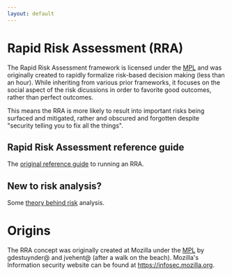 ```yaml
---
layout: default
---
```


# Rapid Risk Assessment (RRA)

The Rapid Risk Assessment framework is licensed under the [MPL](LICENSE) and was originally created to rapidly formalize risk-based decision making (less than an hour). While inheriting from various prior frameworks, it focuses on the social aspect of the risk dicussions in order to favorite good outcomes, rather than perfect outcomes.

This means the RRA is more likely to result into important risks being surfaced and mitigated, rather and obscured and forgotten despite "security telling you to fix all the things".


## Rapid Risk Assessment reference guide

The [original reference guide](rapid_risk_assessment.md) to running an RRA.


## New to risk analysis?

Some [theory behind risk](assessing_security_risk.md) analysis.


# Origins

The RRA concept was originally created at Mozilla under the [MPL](LICENSE) by gdestuynder@ and jvehent@ (after a walk on the beach). Mozilla's Information security website can be found at https://infosec.mozilla.org.
